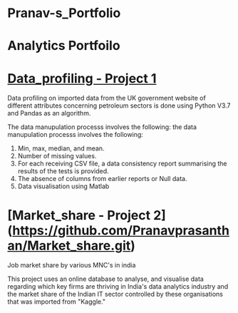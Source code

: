 # Pranav-s_Portfolio

# Analytics Portfoilo

# [Data_profiling - Project 1](https://github.com/Pranavprasanthan/Data_profiling.git)

Data profiling on imported data from the UK government website of different attributes concerning petroleum sectors is done using Python V3.7 and Pandas as an algorithm.

The data manupulation processs involves  the following: the data manupulation processs involves  the following:  
1. Min, max, median, and mean.
2. Number of missing values. 
3. For each receiving CSV file, a data consistency report summarising the results of the tests is provided. 
4. The absence of columns from earlier reports or Null data. 
5. Data visualisation using Matlab 


# [Market_share - Project 2] (https://github.com/Pranavprasanthan/Market_share.git)

Job market share by various MNC's in india

This project uses an online database to analyse, and visualise data regarding which key firms are thriving in India's data analytics industry and the market share of the Indian IT sector controlled by these organisations that was imported from "Kaggle."
